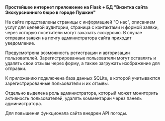 <b>Простейшее интернет приложение на Flask + БД "Визитка сайта Экскурсионного бюро в городе Пушкин"</b>


На сайте представлены страницы с информацией "О нас", описанием услуг для целевой аудитории,
страница с контактами и формой заявки, через которую посетители могут заказать экскурсию. 
В случае отправки заявки на почту администратора сайта приходит уведомление. 

Предусмотрена возможность регистрации и авторизации пользователей. Зарегистрированные пользователи могут 
оставлять и удалять свои отзывы через форму, а также загружать изображение для отправки.

К приложению подключена база данных SQLite, в которой учитываются зарегистрированные пользователи и их отзывы. 

Отдельно выделена роль администратора, который может мониторить активность пользователей, удалять комментарии через
панель администратора.

Для повышения функционала сайта внедрен API погоды.
